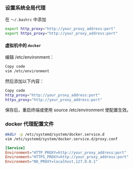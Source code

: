 ### 设置系统全局代理
在 `～/.bashrc` 中添加
```bash
export http_proxy="http://your_proxy_address:port"
export https_proxy="http://your_proxy_address:port"
```
#### 虚拟机中的 `docker`
编辑 /etc/environment：

```bash
Copy code
vim /etc/environment
```
然后添加以下内容：

```bash
Copy code
http_proxy="http://your_proxy_address:port"
https_proxy="http://your_proxy_address:port"
```
保存后，重启终端或使用 source /etc/environment 使配置生效。

### docker 代理配置文件
```bash
mkdir -p /etc/systemd/system/docker.service.d
vim /etc/systemd/system/docker.service.d/proxy.conf
```
``` conf
[Service]
Environment="HTTP_PROXY=http://your_proxy_address:port"
Environment="HTTPS_PROXY=http://your_proxy_address:port"
Environment="NO_PROXY=localhost,127.0.0.1"
```
